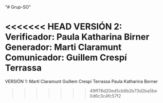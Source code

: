 "# Grup-SO" 

<<<<<<< HEAD
VERSIÓN 2:
Verificador: Paula Katharina Birner
Generador: Marti Claramunt
Comunicador: Guillem Crespí Terrassa
=======
VERSIÓN 1:
Martí Claramunt
Guillem Crespí Terrassa
Paula Katharina Borner
>>>>>>> 49ff78d20ed5cb6b2b73d2ba5be0d6c3c4fc57f2


